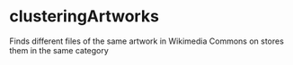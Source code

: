 # clusteringArtworks

Finds different files of the same artwork in Wikimedia Commons on stores them in the same category
